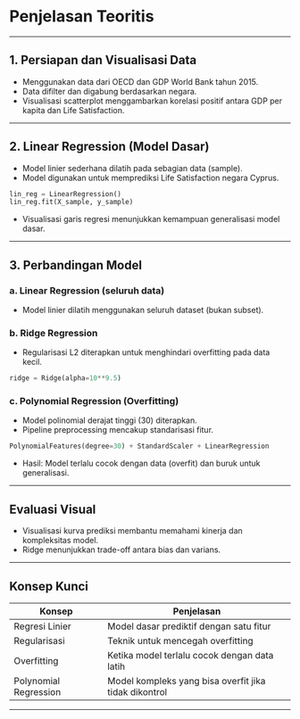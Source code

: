 # Penjelasan Teoritis

---

## 1. Persiapan dan Visualisasi Data

* Menggunakan data dari OECD dan GDP World Bank tahun 2015.
* Data difilter dan digabung berdasarkan negara.
* Visualisasi scatterplot menggambarkan korelasi positif antara GDP per kapita dan Life Satisfaction.

---

## 2. Linear Regression (Model Dasar)

* Model linier sederhana dilatih pada sebagian data (sample).
* Model digunakan untuk memprediksi Life Satisfaction negara Cyprus.

```python
lin_reg = LinearRegression()
lin_reg.fit(X_sample, y_sample)
```

* Visualisasi garis regresi menunjukkan kemampuan generalisasi model dasar.

---

## 3. Perbandingan Model

### a. Linear Regression (seluruh data)

* Model linier dilatih menggunakan seluruh dataset (bukan subset).

### b. Ridge Regression

* Regularisasi L2 diterapkan untuk menghindari overfitting pada data kecil.

```python
ridge = Ridge(alpha=10**9.5)
```

### c. Polynomial Regression (Overfitting)

* Model polinomial derajat tinggi (30) diterapkan.
* Pipeline preprocessing mencakup standarisasi fitur.

```python
PolynomialFeatures(degree=30) + StandardScaler + LinearRegression
```

* Hasil: Model terlalu cocok dengan data (overfit) dan buruk untuk generalisasi.

---

## Evaluasi Visual

* Visualisasi kurva prediksi membantu memahami kinerja dan kompleksitas model.
* Ridge menunjukkan trade-off antara bias dan varians.

---

## Konsep Kunci

| Konsep                | Penjelasan                                            |
| --------------------- | ----------------------------------------------------- |
| Regresi Linier        | Model dasar prediktif dengan satu fitur               |
| Regularisasi          | Teknik untuk mencegah overfitting                     |
| Overfitting           | Ketika model terlalu cocok dengan data latih          |
| Polynomial Regression | Model kompleks yang bisa overfit jika tidak dikontrol |

---
